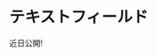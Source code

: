 # テキストフィールド

近日公開!


<!--
TASK: Bring up validations and other object features you can use with each type of text field.

## Text

> Previously 'String'

Stores simple text values up to 280 characters; after creating a Text field, you can configure it to limit the number of characters allowed.

Headless Data Type: String

## Long Text

> Previously 'Clob'

Stores a text box value that supports up to 65,000 characters; after creating a Long Text field, you can configure it to limit the number of characters allowed.

Headless Data Type: Clob

## Rich Text 

> Previously 'Clob'

Stores text with advanced formatting tools and media elements (e.g., images, videos, audio). Use this field type to create rich text compositions that include images, links, and other elements.

Headless Data Type: Clob

## Additional Information

* [Fields](../fields.md)
* [Adding Custom Validations](../validations/adding-custom-validations.md)
-->